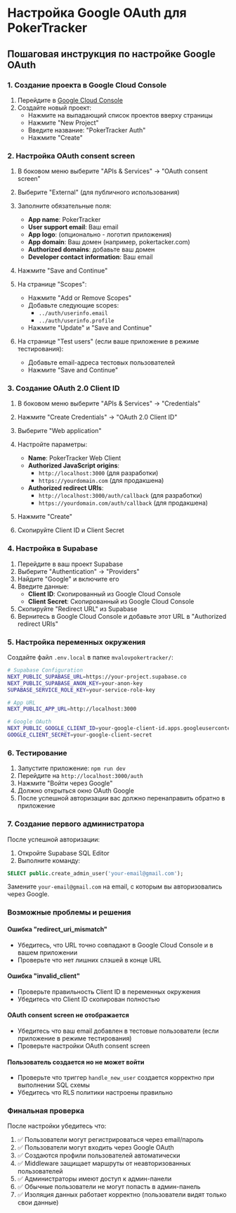 # Настройка Google OAuth для PokerTracker

## Пошаговая инструкция по настройке Google OAuth

### 1. Создание проекта в Google Cloud Console

1. Перейдите в [Google Cloud Console](https://console.cloud.google.com/)
2. Создайте новый проект:
   - Нажмите на выпадающий список проектов вверху страницы
   - Нажмите "New Project"
   - Введите название: "PokerTracker Auth" 
   - Нажмите "Create"

### 2. Настройка OAuth consent screen

1. В боковом меню выберите "APIs & Services" → "OAuth consent screen"
2. Выберите "External" (для публичного использования)
3. Заполните обязательные поля:
   - **App name**: PokerTracker
   - **User support email**: Ваш email
   - **App logo**: (опционально - логотип приложения)
   - **App domain**: Ваш домен (например, pokertacker.com)
   - **Authorized domains**: добавьте ваш домен
   - **Developer contact information**: Ваш email

4. Нажмите "Save and Continue"

5. На странице "Scopes":
   - Нажмите "Add or Remove Scopes"
   - Добавьте следующие scopes:
     - `../auth/userinfo.email`
     - `../auth/userinfo.profile`
   - Нажмите "Update" и "Save and Continue"

6. На странице "Test users" (если ваше приложение в режиме тестирования):
   - Добавьте email-адреса тестовых пользователей
   - Нажмите "Save and Continue"

### 3. Создание OAuth 2.0 Client ID

1. В боковом меню выберите "APIs & Services" → "Credentials"
2. Нажмите "Create Credentials" → "OAuth 2.0 Client ID"
3. Выберите "Web application"
4. Настройте параметры:
   - **Name**: PokerTracker Web Client
   - **Authorized JavaScript origins**:
     - `http://localhost:3000` (для разработки)
     - `https://yourdomain.com` (для продакшена)
   - **Authorized redirect URIs**:
     - `http://localhost:3000/auth/callback` (для разработки)
     - `https://yourdomain.com/auth/callback` (для продакшена)

5. Нажмите "Create"
6. Скопируйте Client ID и Client Secret

### 4. Настройка в Supabase

1. Перейдите в ваш проект Supabase
2. Выберите "Authentication" → "Providers"
3. Найдите "Google" и включите его
4. Введите данные:
   - **Client ID**: Скопированный из Google Cloud Console
   - **Client Secret**: Скопированный из Google Cloud Console
5. Скопируйте "Redirect URL" из Supabase
6. Вернитесь в Google Cloud Console и добавьте этот URL в "Authorized redirect URIs"

### 5. Настройка переменных окружения

Создайте файл `.env.local` в папке `mvalovpokertracker/`:

```bash
# Supabase Configuration
NEXT_PUBLIC_SUPABASE_URL=https://your-project.supabase.co
NEXT_PUBLIC_SUPABASE_ANON_KEY=your-anon-key
SUPABASE_SERVICE_ROLE_KEY=your-service-role-key

# App URL
NEXT_PUBLIC_APP_URL=http://localhost:3000

# Google OAuth
NEXT_PUBLIC_GOOGLE_CLIENT_ID=your-google-client-id.apps.googleusercontent.com
GOOGLE_CLIENT_SECRET=your-google-client-secret
```

### 6. Тестирование

1. Запустите приложение: `npm run dev`
2. Перейдите на `http://localhost:3000/auth`
3. Нажмите "Войти через Google"
4. Должно открыться окно OAuth Google
5. После успешной авторизации вас должно перенаправить обратно в приложение

### 7. Создание первого администратора

После успешной авторизации:

1. Откройте Supabase SQL Editor
2. Выполните команду:
```sql
SELECT public.create_admin_user('your-email@gmail.com');
```

Замените `your-email@gmail.com` на email, с которым вы авторизовались через Google.

### Возможные проблемы и решения

#### Ошибка "redirect_uri_mismatch"
- Убедитесь, что URL точно совпадают в Google Cloud Console и в вашем приложении
- Проверьте что нет лишних слэшей в конце URL

#### Ошибка "invalid_client"
- Проверьте правильность Client ID в переменных окружения
- Убедитесь что Client ID скопирован полностью

#### OAuth consent screen не отображается
- Убедитесь что ваш email добавлен в тестовые пользователи (если приложение в режиме тестирования)
- Проверьте настройки OAuth consent screen

#### Пользователь создается но не может войти
- Проверьте что триггер `handle_new_user` создается корректно при выполнении SQL схемы
- Убедитесь что RLS политики настроены правильно

### Финальная проверка

После настройки убедитесь что:

1. ✅ Пользователи могут регистрироваться через email/пароль
2. ✅ Пользователи могут входить через Google OAuth  
3. ✅ Создаются профили пользователей автоматически
4. ✅ Middleware защищает маршруты от неавторизованных пользователей
5. ✅ Администраторы имеют доступ к админ-панели
6. ✅ Обычные пользователи не могут попасть в админ-панель
7. ✅ Изоляция данных работает корректно (пользователи видят только свои данные)
